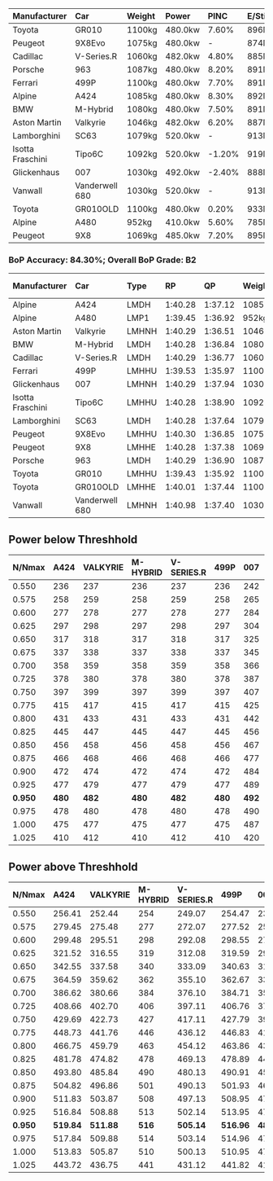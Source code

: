 | Manufacturer     | Car            | Weight | Power   | PINC    | E/Stint | FDS     |
|:-|:-|:-|:-|:-|:-|:-|
| Toyota           | GR010          | 1100kg | 480.0kw | 7.60%   | 896MJ   | 200kph  |
| Peugeot          | 9X8Evo         | 1075kg | 480.0kw |    -    | 874MJ   | 190kph  |
| Cadillac         | V-Series.R     | 1060kg | 482.0kw | 4.80%   | 885MJ   |    -    |
| Porsche          | 963            | 1087kg | 480.0kw | 8.20%   | 891MJ   |    -    |
| Ferrari          | 499P           | 1100kg | 480.0kw | 7.70%   | 891MJ   | 200kph  |
| Alpine           | A424           | 1085kg | 480.0kw | 8.30%   | 892MJ   |    -    |
| BMW              | M-Hybrid       | 1080kg | 480.0kw | 7.50%   | 891MJ   |    -    |
| Aston Martin     | Valkyrie       | 1046kg | 482.0kw | 6.20%   | 887MJ   |    -    |
| Lamborghini      | SC63           | 1079kg | 520.0kw |    -    | 913MJ   |    -    |
| Isotta Fraschini | Tipo6C         | 1092kg | 520.0kw | -1.20%  | 919MJ   | 190kph  |
| Glickenhaus      | 007            | 1030kg | 492.0kw | -2.40%  | 888MJ   |    -    |
| Vanwall          | Vanderwell 680 | 1030kg | 520.0kw |    -    | 913MJ   |    -    |
| Toyota           | GR010OLD       | 1100kg | 480.0kw | 0.20%   | 933MJ   | 200kph  |
| Alpine           | A480           | 952kg  | 410.0kw | 5.60%   | 785MJ   |    -    |
| Peugeot          | 9X8            | 1069kg | 485.0kw | 7.20%   | 895MJ   | 150kph  |

### BoP Accuracy: 84.30%; Overall BoP Grade: B2
| Manufacturer     | Car            | Type  | RP      | QP      | Weight | Power¹  | Threshhold | PINC    | Power²   | E/Stint | AVG Vmax  | FDS     | RDLC | L/Stint | BOP-Grade | Model Accuracy | Model Points | Match%  | SimDiff |
|:-|:-|:-|:-|:-|:-|:-|:-|:-|:-|:-|:-|:-|:-|:-|:-|:-|:-|:-|:-|
| Alpine           | A424           | LMDH  | 1:40.28 | 1:37.12 | 1085kg | 480.0kw | 210.0kph   | 8.30%   | 519.80kw |  892MJ  | 292.54kph |    -    | 0.99 | 29      | +A2       | 99.31%         | 2573         | 92.00%  | #       |
| Alpine           | A480           | LMP1  | 1:39.45 | 1:36.92 |  952kg | 410.0kw | 210.0kph   | 5.60%   | 433.00kw |  785MJ  | 295.23kph |    -    | 0.98 | 27      | -D2       | 94.60%         | 1683         | 64.92%  | +0.33   |
| Aston Martin     | Valkyrie       | LMHNH | 1:40.29 | 1:36.51 | 1046kg | 482.0kw | 210.0kph   | 6.20%   | 511.90kw |  887MJ  | 296.07kph |    -    | 1.03 | 29      | +B2       | 100.00%        | 630          | 80.11%  | #       |
| BMW              | M-Hybrid       | LMDH  | 1:40.28 | 1:36.84 | 1080kg | 480.0kw | 210.0kph   | 7.50%   | 516.00kw |  891MJ  | 294.32kph |    -    | 1.00 | 29      | +A2       | 99.41%         | 2544         | 92.14%  | #       |
| Cadillac         | V-Series.R     | LMDH  | 1:40.29 | 1:36.77 | 1060kg | 482.0kw | 210.0kph   | 4.80%   | 505.10kw |  885MJ  | 296.09kph |    -    | 1.01 | 29      | +A2       | 99.30%         | 4946         | 90.77%  | #       |
| Ferrari          | 499P           | LMHHU | 1:39.53 | 1:35.97 | 1100kg | 480.0kw | 210.0kph   | 7.70%   | 517.00kw |  891MJ  | 294.97kph | 200kph  | 1.01 | 29      | -D1       | 100.00%        | 8223         | 66.90%  | #       |
| Glickenhaus      | 007            | LMHNH | 1:40.29 | 1:37.94 | 1030kg | 492.0kw | 210.0kph   | -2.40%  | 480.20kw |  888MJ  | 298.30kph |    -    | 0.97 | 29      | ~A1       | 93.86%         | 2169         | 95.18%  | +0.16   |
| Isotta Fraschini | Tipo6C         | LMHHU | 1:40.28 | 1:38.90 | 1092kg | 520.0kw | 210.0kph   | -1.20%  | 513.80kw |  919MJ  | 296.94kph | 190kph  | 1.03 | 29      | +C2       | 97.73%         | 129          | 73.70%  | #       |
| Lamborghini      | SC63           | LMDH  | 1:40.28 | 1:37.64 | 1079kg | 520.0kw | 210.0kph   |    -    | 520.00kw |  913MJ  | 294.29kph |    -    | 1.03 | 29      | ~A1       | 98.78%         | 813          | 96.88%  | #       |
| Peugeot          | 9X8Evo         | LMHHU | 1:40.30 | 1:36.85 | 1075kg | 480.0kw | 210.0kph   |    -    | 480.00kw |  874MJ  | 297.73kph | 190kph  | 0.98 | 29      | +B1       | 96.77%         | 2307         | 87.57%  | #       |
| Peugeot          | 9X8            | LMHHE | 1:40.28 | 1:37.38 | 1069kg | 485.0kw | 210.0kph   | 7.20%   | 519.90kw |  895MJ  | 292.24kph | 150kph  | 1.01 | 29      | ~A1       | 97.99%         | 5010         | 100.00% | +0.40   |
| Porsche          | 963            | LMDH  | 1:40.29 | 1:36.90 | 1087kg | 480.0kw | 210.0kph   | 8.20%   | 519.40kw |  891MJ  | 293.64kph |    -    | 0.99 | 29      | ~A1       | 99.86%         | 11699        | 100.00% | #       |
| Toyota           | GR010          | LMHHU | 1:39.43 | 1:35.92 | 1100kg | 480.0kw | 210.0kph   | 7.60%   | 516.50kw |  896MJ  | 293.92kph | 200kph  | 1.01 | 29      | -D2       | 99.63%         | 6190         | 62.25%  | #       |
| Toyota           | GR010OLD       | LMHHE | 1:40.01 | 1:37.44 | 1100kg | 480.0kw | 210.0kph   | 0.20%   | 481.00kw |  933MJ  | 292.77kph | 200kph  | 1.00 | 29      | +A2       | 93.47%         | 1031         | 94.51%  | +0.50   |
| Vanwall          | Vanderwell 680 | LMHNH | 1:40.98 | 1:37.40 | 1030kg | 520.0kw | 0.0kph     |    -    | 520.00kw |  913MJ  | 299.10kph |    -    | 1.02 | 29      | +D1       | 94.33%         | 632          | 67.57%  | -0.04   |

## Power below Threshhold
| N/Nmax    | A424    | VALKYRIE | M-HYBRID | V-SERIES.R | 499P    | 007     | TIPO6C  | SC63    | 9X8EVO  | 9X8     | 963     | GR010   | GR010OLD | VANDERWELL 680 | ​     | RPM      | A480       |
|:-|:-|:-|:-|:-|:-|:-|:-|:-|:-|:-|:-|:-|:-|:-|:-|:-|:-|
|  0.550    |  236    |  237     |  236     |  237       |  236    |  242    |  256    |  256    |  236    |  239    |  236    |  236    |  236     |  256           |  ​    |   --     |   -        |
|  0.575    |  258    |  259     |  258     |  259       |  258    |  265    |  279    |  279    |  258    |  261    |  258    |  258    |  258     |  279           |  ​    |   --     |   -        |
|  0.600    |  277    |  278     |  277     |  278       |  277    |  284    |  300    |  300    |  277    |  280    |  277    |  277    |  277     |  300           |  ​    |   --     |   -        |
|  0.625    |  297    |  298     |  297     |  298       |  297    |  304    |  322    |  322    |  297    |  300    |  297    |  297    |  297     |  322           |  ​    |   --     |   -        |
|  0.650    |  317    |  318     |  317     |  318       |  317    |  325    |  343    |  343    |  317    |  320    |  317    |  317    |  317     |  343           |  ​    |   --     |   -        |
|  0.675    |  337    |  338     |  337     |  338       |  337    |  345    |  365    |  365    |  337    |  341    |  337    |  337    |  337     |  365           |  ​    |   --     |   -        |
|  0.700    |  358    |  359     |  358     |  359       |  358    |  366    |  387    |  387    |  358    |  362    |  358    |  358    |  358     |  387           |  ​    |   --     |   -        |
|  0.725    |  378    |  380     |  378     |  380       |  378    |  387    |  409    |  409    |  378    |  382    |  378    |  378    |  378     |  409           |  ​    |   --     |   -        |
|  0.750    |  397    |  399     |  397     |  399       |  397    |  407    |  430    |  430    |  397    |  401    |  397    |  397    |  397     |  430           |  ​    |   --     |   -        |
|  0.775    |  415    |  417     |  415     |  417       |  415    |  425    |  449    |  449    |  415    |  419    |  415    |  415    |  415     |  449           |  ​    |  5000    |  -3213569  |
|  0.800    |  431    |  433     |  431     |  433       |  431    |  442    |  467    |  467    |  431    |  436    |  431    |  431    |  431     |  467           |  ​    |  5500    |  -3499979  |
|  0.825    |  445    |  447     |  445     |  447       |  445    |  456    |  482    |  482    |  445    |  450    |  445    |  445    |  445     |  482           |  ​    |  5999    |  -3800400  |
|  0.850    |  456    |  458     |  456     |  458       |  456    |  467    |  494    |  494    |  456    |  461    |  456    |  456    |  456     |  494           |  ​    |  6499    |  -4114832  |
|  0.875    |  466    |  468     |  466     |  468       |  466    |  477    |  505    |  505    |  466    |  471    |  466    |  466    |  466     |  505           |  ​    |  7000    |  -4443276  |
|  0.900    |  472    |  474     |  472     |  474       |  472    |  484    |  512    |  512    |  472    |  477    |  472    |  472    |  472     |  512           |  ​    |  7500    |  -4785730  |
|  0.925    |  477    |  479     |  477     |  479       |  477    |  489    |  517    |  517    |  477    |  482    |  477    |  477    |  477     |  517           |  ​    |  8000    |  407       |
| **0.950** | **480** | **482**  | **480**  | **482**    | **480** | **492** | **520** | **520** | **480** | **485** | **480** | **480** | **480**  | **520**        | **​** | **8499** | **410**    |
|  0.975    |  478    |  480     |  478     |  480       |  478    |  490    |  518    |  518    |  478    |  483    |  478    |  478    |  478     |  518           |  ​    |  9000    |  205       |
|  1.000    |  475    |  477     |  475     |  477       |  475    |  487    |  514    |  514    |  475    |  480    |  475    |  475    |  475     |  514           |  ​    |   --     |   -        |
|  1.025    |  410    |  412     |  410     |  412       |  410    |  420    |  444    |  444    |  410    |  414    |  410    |  410    |  410     |  444           |  ​    |   --     |   -        |

## Power above Threshhold
| N/Nmax    | A424       | VALKYRIE   | M-HYBRID | V-SERIES.R | 499P       | 007        | TIPO6C     | SC63    | 9X8EVO  | 9X8        | 963        | GR010      | GR010OLD   | VANDERWELL 680 | ​     | RPM      | A480            |
|:-|:-|:-|:-|:-|:-|:-|:-|:-|:-|:-|:-|:-|:-|:-|:-|:-|:-|
|  0.550    |  256.41    |  252.44    |  254     |  249.07    |  254.47    |  236.09    |  253.37    |  256    |  236    |  256.45    |  256.18    |  254.24    |  236.47    |  256           |  ​    |   --     |  0.00           |
|  0.575    |  279.45    |  275.48    |  277     |  272.07    |  277.52    |  258.10    |  276.41    |  279    |  258    |  279.49    |  279.19    |  277.26    |  258.52    |  279           |  ​    |   --     |  0.00           |
|  0.600    |  299.48    |  295.51    |  298     |  292.08    |  298.55    |  277.11    |  296.44    |  300    |  277    |  299.53    |  299.21    |  298.28    |  277.55    |  300           |  ​    |   --     |  0.00           |
|  0.625    |  321.52    |  316.55    |  319     |  312.08    |  319.59    |  297.12    |  317.47    |  322    |  297    |  321.57    |  321.22    |  319.30    |  297.59    |  322           |  ​    |   --     |  0.00           |
|  0.650    |  342.55    |  337.58    |  340     |  333.09    |  340.63    |  317.13    |  338.50    |  343    |  317    |  342.61    |  342.24    |  340.32    |  317.63    |  343           |  ​    |   --     |  0.00           |
|  0.675    |  364.59    |  359.62    |  362     |  355.10    |  362.67    |  337.13    |  360.53    |  365    |  337    |  364.65    |  364.25    |  362.34    |  337.67    |  365           |  ​    |   --     |  0.00           |
|  0.700    |  386.62    |  380.66    |  384     |  376.10    |  384.71    |  358.14    |  382.57    |  387    |  358    |  386.68    |  386.27    |  384.36    |  358.72    |  387           |  ​    |   --     |  0.00           |
|  0.725    |  408.66    |  402.70    |  406     |  397.11    |  406.76    |  378.15    |  403.60    |  409    |  378    |  408.72    |  408.28    |  406.38    |  378.76    |  409           |  ​    |   --     |  0.00           |
|  0.750    |  429.69    |  422.73    |  427     |  417.11    |  427.79    |  397.16    |  424.63    |  430    |  397    |  429.76    |  429.30    |  427.40    |  397.79    |  430           |  ​    |   --     |  0.00           |
|  0.775    |  448.73    |  441.76    |  446     |  436.12    |  446.83    |  415.17    |  443.66    |  449    |  415    |  448.79    |  448.31    |  446.41    |  415.83    |  449           |  ​    |  5000    |  -3,401,070.18  |
|  0.800    |  466.75    |  459.79    |  463     |  454.12    |  463.86    |  431.17    |  461.68    |  467    |  431    |  466.83    |  466.32    |  463.43    |  431.86    |  467           |  ​    |  5500    |  -3,704,191.28  |
|  0.825    |  481.78    |  474.82    |  478     |  469.13    |  478.89    |  445.18    |  476.71    |  482    |  445    |  481.85    |  481.33    |  478.44    |  445.89    |  482           |  ​    |  5999    |  -4,022,141.27  |
|  0.850    |  493.80    |  485.84    |  490     |  480.13    |  490.91    |  456.18    |  487.72    |  494    |  456    |  493.87    |  493.34    |  490.46    |  456.91    |  494           |  ​    |  6499    |  -4,354,919.14  |
|  0.875    |  504.82    |  496.86    |  501     |  490.13    |  501.93    |  466.19    |  498.74    |  505    |  466    |  504.89    |  504.35    |  501.47    |  466.93    |  505           |  ​    |  7000    |  -4,702,525.89  |
|  0.900    |  511.83    |  503.87    |  508     |  497.13    |  508.95    |  472.19    |  505.75    |  512    |  472    |  511.91    |  511.35    |  508.47    |  472.94    |  512           |  ​    |  7500    |  -5,064,961.51  |
|  0.925    |  516.84    |  508.88    |  513     |  502.14    |  513.95    |  477.19    |  510.76    |  517    |  477    |  516.91    |  516.36    |  513.48    |  477.95    |  517           |  ​    |  8000    |  430.96         |
| **0.950** | **519.84** | **511.88** | **516**  | **505.14** | **516.96** | **480.19** | **513.76** | **520** | **480** | **519.92** | **519.36** | **516.48** | **480.96** | **520**        | **​** | **8499** | **433.96**      |
|  0.975    |  517.84    |  509.88    |  514     |  503.14    |  514.96    |  478.19    |  511.76    |  518    |  478    |  517.92    |  517.36    |  514.48    |  478.96    |  518           |  ​    |  9000    |  216.48         |
|  1.000    |  513.83    |  505.87    |  510     |  500.13    |  510.95    |  475.19    |  507.75    |  514    |  475    |  513.91    |  513.36    |  510.47    |  475.95    |  514           |  ​    |   --     |  0.00           |
|  1.025    |  443.72    |  436.75    |  441     |  431.12    |  441.82    |  410.16    |  438.65    |  444    |  410    |  443.79    |  443.31    |  441.41    |  410.82    |  444           |  ​    |   --     |  0.00           |
